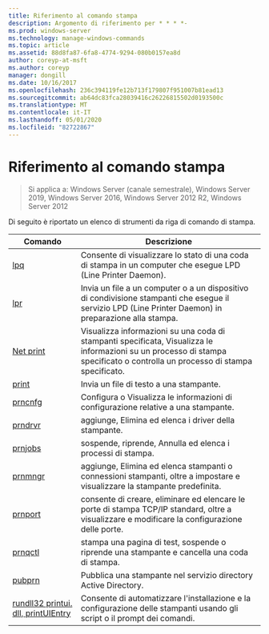 ```yaml
---
title: Riferimento al comando stampa
description: Argomento di riferimento per * * * *-
ms.prod: windows-server
ms.technology: manage-windows-commands
ms.topic: article
ms.assetid: 88d8fa87-6fa8-4774-9294-080b0157ea8d
author: coreyp-at-msft
ms.author: coreyp
manager: dongill
ms.date: 10/16/2017
ms.openlocfilehash: 236c394119fe12b713f179807f951007b81ead13
ms.sourcegitcommit: ab64dc83fca28039416c26226815502d0193500c
ms.translationtype: MT
ms.contentlocale: it-IT
ms.lasthandoff: 05/01/2020
ms.locfileid: "82722867"
---
```

# <a name="print-command-reference"></a>Riferimento al comando stampa

> Si applica a: Windows Server (canale semestrale), Windows Server 2019, Windows Server 2016, Windows Server 2012 R2, Windows Server 2012

Di seguito è riportato un elenco di strumenti da riga di comando di stampa.

|                         Comando                          |                                                                Descrizione                                                                 |
|----------------------------------------------------------|--------------------------------------------------------------------------------------------------------------------------------------------|
|                       [lpq](lpq.md)                       |                           Consente di visualizzare lo stato di una coda di stampa in un computer che esegue LPD (Line Printer Daemon).                            |
|                      [lpr](lpr.md)                       |      Invia un file a un computer o a un dispositivo di condivisione stampanti che esegue il servizio LPD (Line Printer Daemon) in preparazione alla stampa.       |
|                [Net print](net-print.md)                 | Visualizza informazioni su una coda di stampanti specificata, Visualizza le informazioni su un processo di stampa specificato o controlla un processo di stampa specificato. |
|                    [print](print.md)                     |                                                      Invia un file di testo a una stampante.                                                       |
|                  [prncnfg](prncnfg.md)                   |                                     Configura o Visualizza le informazioni di configurazione relative a una stampante.                                      |
|                  [prndrvr](prndrvr.md)                   |                                                 aggiunge, Elimina ed elenca i driver della stampante.                                                  |
|                  [prnjobs](prnjobs.md)                   |                                              sospende, riprende, Annulla ed elenca i processi di stampa.                                               |
|                  [prnmngr](prnmngr.md)                   |            aggiunge, Elimina ed elenca stampanti o connessioni stampanti, oltre a impostare e visualizzare la stampante predefinita.            |
|                  [prnport](prnport.md)                   |           consente di creare, eliminare ed elencare le porte di stampa TCP/IP standard, oltre a visualizzare e modificare la configurazione delle porte.            |
|                  [prnqctl](prnqctl.md)                   |                                stampa una pagina di test, sospende o riprende una stampante e cancella una coda di stampa.                                |
|                   [pubprn](pubprn.md)                    |                                       Pubblica una stampante nel servizio directory Active Directory.                                       |
| [rundll32 printui. dll, printUIEntry](rundll32-printui.md) |                Consente di automatizzare l'installazione e la configurazione delle stampanti usando gli script o il prompt dei comandi.                 |

